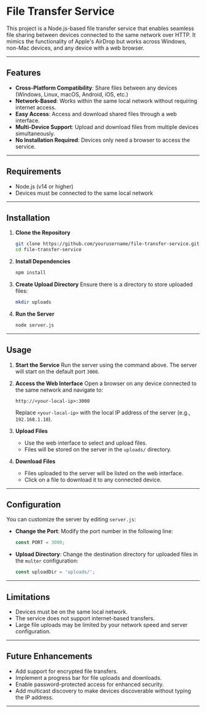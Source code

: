 # File Transfer Service

This project is a Node.js-based file transfer service that enables seamless file sharing between devices connected to the same network over HTTP. It mimics the functionality of Apple's AirDrop but works across Windows, non-Mac devices, and any device with a web browser.

---

## Features

- **Cross-Platform Compatibility**: Share files between any devices (Windows, Linux, macOS, Android, iOS, etc.)
- **Network-Based**: Works within the same local network without requiring internet access.
- **Easy Access**: Access and download shared files through a web interface.
- **Multi-Device Support**: Upload and download files from multiple devices simultaneously.
- **No Installation Required**: Devices only need a browser to access the service.

---

## Requirements

- Node.js (v14 or higher)
- Devices must be connected to the same local network

---

## Installation

1. **Clone the Repository**
   ```bash
   git clone https://github.com/yourusername/file-transfer-service.git
   cd file-transfer-service
   ```

2. **Install Dependencies**
   ```bash
   npm install
   ```

3. **Create Upload Directory**
   Ensure there is a directory to store uploaded files:
   ```bash
   mkdir uploads
   ```

4. **Run the Server**
   ```bash
   node server.js
   ```

---

## Usage

1. **Start the Service**
   Run the server using the command above. The server will start on the default port `3000`.

2. **Access the Web Interface**
   Open a browser on any device connected to the same network and navigate to:
   ```
   http://<your-local-ip>:3000
   ```
   Replace `<your-local-ip>` with the local IP address of the server (e.g., `192.168.1.10`).

3. **Upload Files**
   - Use the web interface to select and upload files.
   - Files will be stored on the server in the `uploads/` directory.

4. **Download Files**
   - Files uploaded to the server will be listed on the web interface.
   - Click on a file to download it to any connected device.

---

## Configuration

You can customize the server by editing `server.js`:

- **Change the Port**:
  Modify the port number in the following line:
  ```javascript
  const PORT = 3000;
  ```

- **Upload Directory**:
  Change the destination directory for uploaded files in the `multer` configuration:
  ```javascript
  const uploadDir = 'uploads/';
  ```

---

## Limitations

- Devices must be on the same local network.
- The service does not support internet-based transfers.
- Large file uploads may be limited by your network speed and server configuration.

---

## Future Enhancements

- Add support for encrypted file transfers.
- Implement a progress bar for file uploads and downloads.
- Enable password-protected access for enhanced security.
- Add multicast discovery to make devices discoverable without typing the IP address.

---